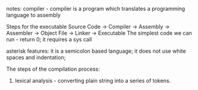 notes:
compiler - compiler is a program which translates a programming language to assembly

Steps for the executable
Source Code -> Compiler -> Assembly -> Assembler -> Object File -> Linker -> Executable
The simplest code we can run - return 0;
it requires a sys call

asterisk features:
it is a semicolon based language;
it does not use white spaces and indentation;

The steps of the compilation process:

1. lexical analysis - converting plain string into a series of tokens.
